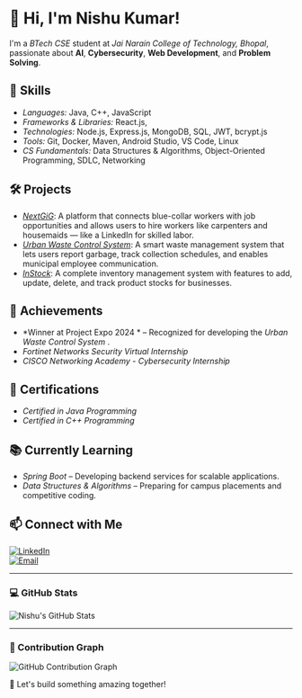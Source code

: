 # 👋 Hi, I'm Nishu Kumar!

I'm a *BTech CSE* student at *Jai Narain College of Technology, Bhopal*, passionate about **AI**, **Cybersecurity**, **Web Development**, and **Problem Solving**.

## 🔧 Skills
- *Languages:* Java, C++, JavaScript  
- *Frameworks & Libraries:* React.js,  
- *Technologies:* Node.js, Express.js, MongoDB, SQL, JWT, bcrypt.js  
- *Tools:* Git, Docker, Maven, Android Studio, VS Code, Linux  
- *CS Fundamentals:* Data Structures & Algorithms, Object-Oriented Programming, SDLC, Networking  

## 🛠 Projects
- *[NextGiG](https://github.com/Nishukr/NextGiG)*: A platform that connects blue-collar workers with job opportunities and allows users to hire workers like carpenters and housemaids — like a LinkedIn for skilled labor.
- *[Urban Waste Control System](https://github.com/Nishukr/Urban-waste-control)*: A smart waste management system that lets users report garbage, track collection schedules, and enables municipal employee communication.
- *[InStock](https://github.com/Nishukr/instocknew)*: A complete inventory management system with features to add, update, delete, and track product stocks for businesses.

## 🚀 Achievements
- *Winner at Project Expo 2024 * – Recognized for developing the *Urban Waste Control System* .
- *Fortinet Networks Security Virtual Internship*  
- *CISCO Networking Academy - Cybersecurity Internship*

## 📜 Certifications
- *Certified in Java Programming*  
- *Certified in C++ Programming*  

## 📚 Currently Learning
- *Spring Boot* – Developing backend services for scalable applications.  
- *Data Structures & Algorithms* – Preparing for campus placements and competitive coding.

## 📫 Connect with Me  
[![LinkedIn](https://img.shields.io/badge/LinkedIn-Connect-blue?style=for-the-badge&logo=linkedin)]((https://www.linkedin.com/in/nishu-kumar-114bb5256/))  
[![Email](https://img.shields.io/badge/Email-nishukumarsahu9752@gmail.com-red?style=for-the-badge&logo=gmail)](mailto:nishukumarsahu9752@gmail.com)

---

### 💻 GitHub Stats  
![Nishu's GitHub Stats](https://github-readme-stats.vercel.app/api?username=Nishukr&show_icons=true&hide_title=true)

---

### 🌱 Contribution Graph  
![GitHub Contribution Graph](http://github-profile-summary-cards.vercel.app/api/cards/profile-details?username=Nishukr&theme=blue_green)

🚀 Let's build something amazing together!
